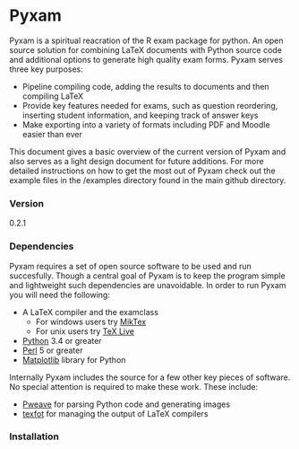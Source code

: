 # Pyxam
Pyxam is a spiritual reacration of the R exam package for python. An open source solution for combining LaTeX documents with Python source code and additional options to generate high quality exam forms. Pyxam serves three key purposes:

- Pipeline compiling code, adding the results to documents and then compiling LaTeX
- Provide key features needed for exams, such as question reordering, inserting student information, and keeping track of answer keys
- Make exporting into a variety of formats including PDF and Moodle easier than ever

This document gives a basic overview of the current version of Pyxam and also serves as a light design document for future additions. For more detailed instructions on how to get the most out of Pyxam check out the example files in the /examples directory found in the main github directory.  

### Version
0.2.1       

### Dependencies
Pyxam requires a set of open source software to be used and run succesfully. Though a central goal of Pyxam is to keep the program simple and lightweight such dependencies are unavoidable. In order to run Pyxam you will need the following:

- A LaTeX compiler and the examclass 
    - For windows users try [MikTex](http://miktex.org/)
    - For unix users try [TeX Live](https://www.tug.org/texlive/) 
- [Python](https://www.python.org/downloads/) 3.4 or greater
- [Perl](https://www.perl.org/get.html) 5 or greater
- [Matplotlib](http://matplotlib.org/users/installing.html) library for Python

Internally Pyxam includes the source for a few other key pieces of software. No special attention is required to make these work. These include:

- [Pweave](http://mpastell.com/pweave/) for parsing Python code and generating images
- [texfot](https://www.ctan.org/pkg/texfot?lang=en) for managing the output of LaTeX compilers

### Installation

